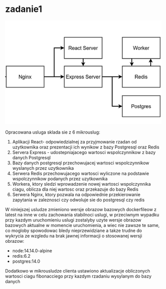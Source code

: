 # zadanie1

![alt text](./client/src/architectureImage.jpg)


Opracowana usluga sklada sie z 6 mikrouslug:

1. Aplikacji React- odpowiedzialnej za przyjmowanie rzadan od uzytkownika oraz prezentacji ich wynikow z bazy Postgresql oraz Redis
2. Servera Express - udostepniajacego wartosci wspolczynnikow z bazy danych Postgresql
3. Bazy danych postgresql przechowujacej wartosci wspolczynnikow wyslanych przez uzytkownika
4. Serwera Redis przechowujacego wartosci wyliczone na podstawie wspolczynnikow podanych przez uzytkownika
5. Workera, ktory sledzi wprowadzenie nowej wartosci wspolczynnika ciagu, oblicza dla niej wartosc oraz przekazuje do bazy Redis
6. Serwera Nginx, ktory pozwala na odpowiednie przekierowanie zapytania w zaleznosci czy odwoluje sie do postgresql czy redis


W niniejszej usludze zmieniono wersje obrazow bazowych dockerfileow z latest na inne w celu zachowania stabilnoci uslugi, w przeciwnym wypadku przy kazdym uruchomieniu uslugi zostalyby uzyte wersje obrazow bazowych aktualne w momencie uruchomienia, a wiec nie zawsze te same, co mogloby spowodowac bledy nieprzewidziane a takze trudne do wykrycia ze wzgledu na brak jawnej informacji o stosowanej wersji obrazow:

- node:14.14.0-alpine
- redis:6.2
- postgres:14.0


Dodatkowo w mikrousludze clienta ustawiono aktualizacje obliczonych wartosci ciagu fibonacciego przy kazdym rzadaniu wysylanym do bazy danych

